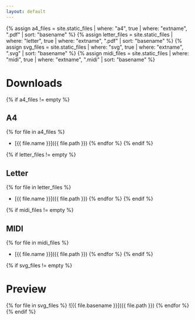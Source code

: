 ```yaml
---
layout: default
---
```


{% assign a4_files = site.static_files | where: "a4", true | where: "extname", ".pdf" | sort: "basename" %}
{% assign letter_files = site.static_files | where: "letter", true | where: "extname", ".pdf" | sort: "basename" %}
{% assign svg_files = site.static_files | where: "svg", true | where: "extname", ".svg" | sort: "basename" %}
{% assign midi_files = site.static_files | where: "midi", true | where: "extname", ".midi" | sort: "basename" %}

# Downloads

{% if a4_files != empty %}
## A4
{% for file in a4_files %}
* [{{ file.name }}]({{ file.path }})
{% endfor %}
{% endif %}

{% if letter_files != empty %}
## Letter
{% for file in letter_files %}
* [{{ file.name }}]({{ file.path }})
{% endfor %}
{% endif %}

{% if midi_files != empty %}
## MIDI
{% for file in midi_files %}
* [{{ file.name }}]({{ file.path }})
{% endfor %}
{% endif %}

{% if svg_files != empty %}
# Preview
{% for file in svg_files %}
![{{ file.basename }}]({{ file.path }})
{% endfor %}
{% endif %}
